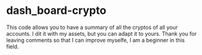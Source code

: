 # dash_board-crypto

This code allows you to have a summary of all the cryptos of all your accounts.
I dit it with my assets, but you can adapt it to yours.
Thank you for leaving comments so that I can improve myselfe, I am a beginner in this field.
